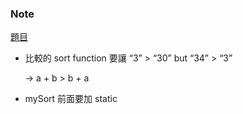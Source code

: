 ### Note
[題目](https://leetcode.com/problems/largest-number/description/)

- 比較的 sort function 要讓 “3” > “30” but “34” > “3”
    
    → a + b > b + a
    
- mySort 前面要加 static